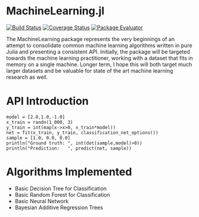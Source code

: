 MachineLearning.jl
==================

[![Build Status](https://travis-ci.org/benhamner/MachineLearning.jl.png)](https://travis-ci.org/benhamner/MachineLearning.jl)
[![Coverage Status](https://img.shields.io/coveralls/benhamner/MachineLearning.jl.svg)](https://coveralls.io/r/benhamner/MachineLearning.jl?branch=master)
[![Package Evaluator](http://iainnz.github.io/packages.julialang.org/badges/MachineLearning_0.3.svg)](http://iainnz.github.io/packages.julialang.org/?pkg=MachineLearning&ver=0.3)

The MachineLearning package represents the very beginnings of an attempt to consolidate common machine learning algorithms written in pure Julia and presenting a consistent API. Initially, the package will be targeted towards the machine learning practitioner, working with a dataset that fits in memory on a single machine. Longer term, I hope this will both target much larger datasets and be valuable for state of the art machine learning research as well.

API Introduction
===============

    model = [2.0,1.0,-1.0]
    x_train = randn(1_000, 3)
    y_train = int(map(x->x>0, x_train*model))
    net = fit(x_train, y_train, classification_net_options())
    sample = [1.0, 0.0, 0.0]
    println("Ground truth: ", int(dot(sample,model)>0))
    println("Prediction:   ", predict(net, sample))

Algorithms Implemented
======================

 - Basic Decision Tree for Classification
 - Basic Random Forest for Classification
 - Basic Neural Network
 - Bayesian Additive Regression Trees
